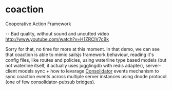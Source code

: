 coaction
========

Cooperative Action Framework

--
Bad quality, without sound and uncutted video http://www.youtube.com/watch?v=H1ZRCIV7cBk

Sorry for that, no time for more at this moment. In that demo, we can see that coaction is able to mimic sailsjs framework behaviour, reading it's config files, like routes and policies, using waterline type based models (but not waterline itself, it actually uses jugglingdb with redis adapter), server-client models sync + how to levarage [Consolidator](https://github.com/consolidator) events mechanism to sync coaction events across multiple server instances using dnode protocol (one of few consolidator-pubsub bridges).

